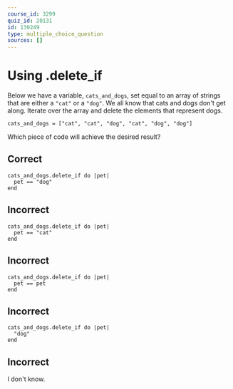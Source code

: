 ```yaml
---
course_id: 3299
quiz_id: 20131
id: 130249
type: multiple_choice_question
sources: []
---
```


# Using .delete_if

Below we have a variable,&nbsp;`cats_and_dogs`, set equal to an array of strings
that are either a&nbsp;`"cat"`&nbsp;or a&nbsp;`"dog"`. We all know that cats and
dogs don't get along. Iterate over the array and delete the elements that
represent dogs.

```
cats_and_dogs = ["cat", "cat", "dog", "cat", "dog", "dog"]
```

Which piece of code will achieve the desired result?

## Correct

```
cats_and_dogs.delete_if do |pet|
  pet == "dog"
end
```

## Incorrect

```
cats_and_dogs.delete_if do |pet|
  pet == "cat"
end
```

## Incorrect

```
cats_and_dogs.delete_if do |pet|
  pet == pet
end
```

## Incorrect

```
cats_and_dogs.delete_if do |pet|
  "dog"
end
```

## Incorrect

I don't know.
